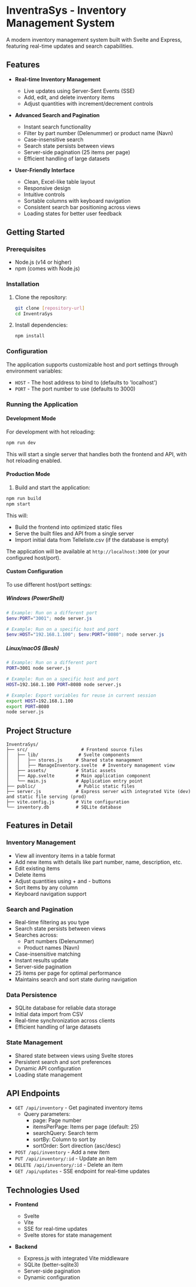 # InventraSys - Inventory Management System

A modern inventory management system built with Svelte and Express, featuring real-time updates and search capabilities.

## Features

- **Real-time Inventory Management**
  - Live updates using Server-Sent Events (SSE)
  - Add, edit, and delete inventory items
  - Adjust quantities with increment/decrement controls

- **Advanced Search and Pagination**
  - Instant search functionality
  - Filter by part number (Delenummer) or product name (Navn)
  - Case-insensitive search
  - Search state persists between views
  - Server-side pagination (25 items per page)
  - Efficient handling of large datasets

- **User-Friendly Interface**
  - Clean, Excel-like table layout
  - Responsive design
  - Intuitive controls
  - Sortable columns with keyboard navigation
  - Consistent search bar positioning across views
  - Loading states for better user feedback

## Getting Started

### Prerequisites

- Node.js (v14 or higher)
- npm (comes with Node.js)

### Installation

1. Clone the repository:
   ```bash
   git clone [repository-url]
   cd InventraSys
   ```

2. Install dependencies:
   ```bash
   npm install
   ```

### Configuration

The application supports customizable host and port settings through environment variables:

- `HOST` - The host address to bind to (defaults to 'localhost')
- `PORT` - The port number to use (defaults to 3000)

### Running the Application

#### Development Mode

For development with hot reloading:

```bash
npm run dev
```

This will start a single server that handles both the frontend and API, with hot reloading enabled.

#### Production Mode

1. Build and start the application:
```bash
npm run build
npm start
```

This will:
- Build the frontend into optimized static files
- Serve the built files and API from a single server
- Import initial data from Telleliste.csv (if the database is empty)

The application will be available at `http://localhost:3000` (or your configured host/port).

#### Custom Configuration

To use different host/port settings:

##### Windows (PowerShell)
```powershell
# Example: Run on a different port
$env:PORT="3001"; node server.js

# Example: Run on a specific host and port
$env:HOST="192.168.1.100"; $env:PORT="8080"; node server.js
```

##### Linux/macOS (Bash)
```bash
# Example: Run on a different port
PORT=3001 node server.js

# Example: Run on a specific host and port
HOST=192.168.1.100 PORT=8080 node server.js

# Example: Export variables for reuse in current session
export HOST=192.168.1.100
export PORT=8080
node server.js
```

## Project Structure

```
InventraSys/
├── src/                    # Frontend source files
│   ├── lib/               # Svelte components
│   │   ├── stores.js     # Shared state management
│   │   ├── ManageInventory.svelte  # Inventory management view
│   ├── assets/           # Static assets
│   ├── App.svelte        # Main application component
│   └── main.js           # Application entry point
├── public/                # Public static files
├── server.js             # Express server with integrated Vite (dev) and static file serving (prod)
├── vite.config.js        # Vite configuration
└── inventory.db          # SQLite database
```

## Features in Detail

### Inventory Management
- View all inventory items in a table format
- Add new items with details like part number, name, description, etc.
- Edit existing items
- Delete items
- Adjust quantities using + and - buttons
- Sort items by any column
- Keyboard navigation support

### Search and Pagination
- Real-time filtering as you type
- Search state persists between views
- Searches across:
  - Part numbers (Delenummer)
  - Product names (Navn)
- Case-insensitive matching
- Instant results update
- Server-side pagination
- 25 items per page for optimal performance
- Maintains search and sort state during navigation

### Data Persistence
- SQLite database for reliable data storage
- Initial data import from CSV
- Real-time synchronization across clients
- Efficient handling of large datasets

### State Management
- Shared state between views using Svelte stores
- Persistent search and sort preferences
- Dynamic API configuration
- Loading state management

## API Endpoints

- `GET /api/inventory` - Get paginated inventory items
  - Query parameters:
    - page: Page number
    - itemsPerPage: Items per page (default: 25)
    - searchQuery: Search term
    - sortBy: Column to sort by
    - sortOrder: Sort direction (asc/desc)
- `POST /api/inventory` - Add a new item
- `PUT /api/inventory/:id` - Update an item
- `DELETE /api/inventory/:id` - Delete an item
- `GET /api/updates` - SSE endpoint for real-time updates

## Technologies Used

- **Frontend**
  - Svelte
  - Vite
  - SSE for real-time updates
  - Svelte stores for state management

- **Backend**
  - Express.js with integrated Vite middleware
  - SQLite (better-sqlite3)
  - Server-side pagination
  - Dynamic configuration
